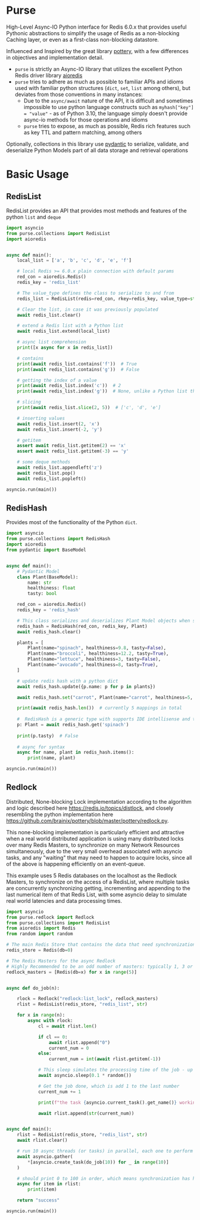 
# Purse

High-Level Async-IO Python interface for Redis 6.0.x that provides useful Pythonic abstractions to simplify 
the usage of Redis as a non-blocking Caching layer, or even as a first-class non-blocking datastore.

Influenced and Inspired by the great library [pottery](https://github.com/brainix/pottery), with
a few differences in objectives and implementation detail.

* ``purse`` is strictly an Async-IO library that utilizes the excellent Python Redis driver library [aioredis](https://github.com/aio-libs/aioredis-py)
* ``purse`` tries to adhere as much as possible to familiar APIs and idioms used with familiar python structures
  (``dict``, ``set``, ``list`` among others), but deviates from those conventions in many instances:
  * Due to the ``async/await`` nature of the API, it is difficult and sometimes impossible to use python language constructs such as ``myhash["key"] = "value"`` - 
    as of Python 3.10, the language simply doesn't provide async-io methods for those operations and idioms 
  * ``purse`` tries to expose, as much as possible, Redis rich features such as key TTL and pattern matching, among others

Optionally, collections in this library use [pydantic](https://github.com/samuelcolvin/pydantic) 
to serialize, validate, and deserialize Python Models part of all data storage and retrieval operations

# Basic Usage

## RedisList

RedisList provides an API that provides most methods and features of the python ``list`` and ``deque``

```python
import asyncio
from purse.collections import RedisList
import aioredis


async def main():
    local_list = ['a', 'b', 'c', 'd', 'e', 'f']

    # local Redis >= 6.0.x plain connection with default params
    red_con = aioredis.Redis()
    redis_key = 'redis_list'

    # The value_type defines the class to serialize to and from
    redis_list = RedisList(redis=red_con, rkey=redis_key, value_type=str)

    # Clear the list, in case it was previously populated
    await redis_list.clear()

    # extend a Redis list with a Python list
    await redis_list.extend(local_list)

    # async list comprehension
    print([x async for x in redis_list])

    # contains
    print(await redis_list.contains('f'))  # True
    print(await redis_list.contains('g'))  # False

    # getting the index of a value
    print(await redis_list.index('c'))  # 2
    print(await redis_list.index('g'))  # None, unlike a Python list that raises a ValueError

    # slicing
    print(await redis_list.slice(2, 5))  # ['c', 'd', 'e']

    # inserting values
    await redis_list.insert(2, 'x')
    await redis_list.insert(-2, 'y')

    # getitem
    assert await redis_list.getitem(2) == 'x'
    assert await redis_list.getitem(-3) == 'y'

    # some deque methods
    await redis_list.appendleft('z')
    await redis_list.pop()
    await redis_list.popleft()

asyncio.run(main())
```

## RedisHash

Provides most of the functionality of the Python ``dict``. 

```python
import asyncio
from purse.collections import RedisHash
import aioredis
from pydantic import BaseModel


async def main():
    # Pydantic Model
    class Plant(BaseModel):
        name: str
        healthiness: float
        tasty: bool

    red_con = aioredis.Redis()
    redis_key = 'redis_hash'

    # This class serializes and deserializes Plant Model objects when storing and retrieving data
    redis_hash = RedisHash(red_con, redis_key, Plant)
    await redis_hash.clear()

    plants = [
        Plant(name="spinach", healthiness=9.8, tasty=False),
        Plant(name="broccoli", healthiness=12.2, tasty=True),
        Plant(name="lettuce", healthiness=3, tasty=False),
        Plant(name="avocado", healthiness=8, tasty=True),
    ]

    # update redis hash with a python dict
    await redis_hash.update({p.name: p for p in plants})

    await redis_hash.set("carrot", Plant(name="carrot", healthiness=5, tasty=False))

    print(await redis_hash.len())  # currently 5 mappings in total
    
    #  RedisHash is a generic type with supports IDE intellisense and type hints
    p: Plant = await redis_hash.get('spinach')
    
    print(p.tasty)  # False
    
    # async for syntax
    async for name, plant in redis_hash.items():
        print(name, plant)

asyncio.run(main())
```

## Redlock

Distributed, None-blocking Lock implementation according to the algorithm and logic described here
https://redis.io/topics/distlock, and closely resembling the python implementation here
https://github.com/brainix/pottery/blob/master/pottery/redlock.py.

This none-blocking implementation is particularly efficient and attractive when a real world
distributed application is using many distributed locks over many Redis Masters,
to synchronize on many Network Resources simultaneously, due to the very small overhead associated with
asyncio tasks, and any "waiting" that may need to happen to acquire locks, since all of the above
is happening efficiently on an event-queue.

This example uses 5 Redis databases on the localhost as the Redlock Masters, to synchronize on
the access of a RedisList, where multiple tasks are concurrently synchronizing getting, incrementing and appending
to the last numerical item of that Redis List, with some asyncio delay to simulate real world
latencies and data processing times.

```python
import asyncio
from purse.redlock import Redlock
from purse.collections import RedisList
from aioredis import Redis
from random import random

# The main Redis Store that contains the data that need synchronization
redis_store = Redis(db=0)

# The Redis Masters for the async Redlock
# Highly Recommended to be an odd number of masters: typically 1, 3 or 5 masters
redlock_masters = [Redis(db=x) for x in range(5)]


async def do_job(n):

    rlock = Redlock("redlock:list_lock", redlock_masters)
    rlist = RedisList(redis_store, "redis_list", str)

    for x in range(n):
        async with rlock:
            cl = await rlist.len()

            if cl == 0:
                await rlist.append("0")
                current_num = 0
            else:
                current_num = int(await rlist.getitem(-1))

            # This sleep simulates the processing time of the job - up to 100ms here
            await asyncio.sleep(0.1 * random())

            # Get the job done, which is add 1 to the last number
            current_num += 1

            print(f"the task {asyncio.current_task().get_name()} working on item #: {current_num}")

            await rlist.append(str(current_num))


async def main():
    rlist = RedisList(redis_store, "redis_list", str)
    await rlist.clear()

    # run 10 async threads (or tasks) in parallel, each one to perform 10 increments
    await asyncio.gather(
        *[asyncio.create_task(do_job(10)) for _ in range(10)]
    )

    # should print 0 to 100 in order, which means synchronization has happened
    async for item in rlist:
        print(item)

    return "success"

asyncio.run(main())
```

